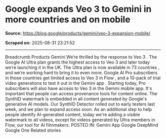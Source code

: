 # Google expands Veo 3 to Gemini in more countries and on mobile

**Source:** https://blog.google/products/gemini/veo-3-expansion-mobile/

**Scraped on:** 2025-08-31 23:21:52

---

Breadcrumb
Products
Gemini
We’re thrilled by the response to
Veo 3
. The
Google AI Ultra plan
grants the highest access to Veo 3 and later today we’re launching it in the UK. The Ultra plan is now available in
73 countries
, and we’re working hard to bring it to even more.
Google AI Pro subscribers in those countries get limited access to Veo 3 in
Flow
, and a 10-pack of trial video generations to test it out in the
Gemini app
. Starting today, Pro subscribers will also have access to Veo 3 in the Gemini mobile app.
It's important that people can access provenance tools for content online. The SynthID watermark is embedded in all content generated by Google's generative AI models. Our
SynthID Detector
rolled out to early testers last week, and we plan to expand access soon. As an additional step to help people identify AI-generated content, today we're adding a visible watermark to all videos, except for videos generated by Ultra members in Flow, our tool for AI filmmakers.
POSTED IN:
Gemini App
Google DeepMind
Google One
Related stories